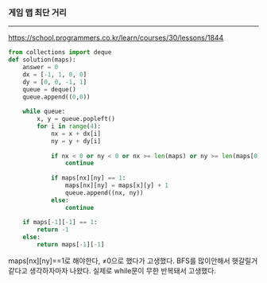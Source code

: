 ### 게임 맵 최단 거리
---

https://school.programmers.co.kr/learn/courses/30/lessons/1844
```python
from collections import deque
def solution(maps):
    answer = 0
    dx = [-1, 1, 0, 0]
    dy = [0, 0, -1, 1]
    queue = deque()
    queue.append((0,0))
    
    while queue:
        x, y = queue.popleft()
        for i in range(4):
            nx = x + dx[i]
            ny = y + dy[i]
            
            if nx < 0 or ny < 0 or nx >= len(maps) or ny >= len(maps[0]):
                continue
    
            if maps[nx][ny] == 1:
                maps[nx][ny] = maps[x][y] + 1
                queue.append((nx, ny))
            else:
                continue
                
    if maps[-1][-1] == 1:
        return -1
    else:
        return maps[-1][-1]
```
maps[nx][ny]==1로 해야한다, ≠0으로 했다가 고생했다. 
BFS를 많이안해서 헷갈릴거같다고 생각하자마자 나왔다. 실제로 while문이 무한 반복돼서 고생했다.
